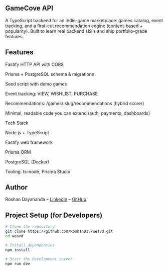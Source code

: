 ## GameCove API

A TypeScript backend for an indie-game marketplace: games catalog, event tracking, and a first-cut recommendation engine (content-based + popularity). Built to learn real backend skills and ship portfolio-grade features.

## Features

Fastify HTTP API with CORS

Prisma + PostgreSQL schema & migrations

Seed script with demo games

Event tracking: VIEW, WISHLIST, PURCHASE

Recommendations: /games/:slug/recommendations (hybrid scorer)

Minimal, readable code you can extend (auth, payments, dashboards)

Tech Stack

Node.js + TypeScript

Fastify web framework

Prisma ORM

PostgreSQL (Docker)

Tooling: ts-node, Prisma Studio

## Author
Roshan Dayananda – [LinkedIn](https://www.linkedin.com/in/roshan-dayananda/) – [GitHub](https://github.com/RoshanD15)

## Project Setup (for Developers)

```bash
# Clone the repository
git clone https://github.com/RoshanD15/weavd.git
cd weavd

# Install dependencies
npm install

# Start the development server
npm run dev